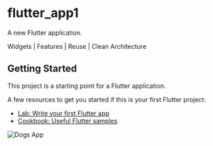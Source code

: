 # flutter_app1

A new Flutter application.

Widgets | Features | Reuse | Clean Architecture

## Getting Started

This project is a starting point for a Flutter application.

A few resources to get you started if this is your first Flutter project:

- [Lab: Write your first Flutter app](https://flutter.dev/docs/get-started/codelab)
- [Cookbook: Useful Flutter samples](https://flutter.dev/docs/cookbook)

![Dogs App](https://media.giphy.com/media/65ql9BRcoz0pwR5Gll/giphy.gif)
